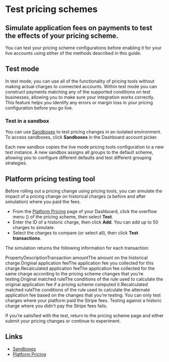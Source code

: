 # Test pricing schemes

## Simulate application fees on payments to test the effects of your pricing scheme.

You can test your pricing scheme configurations before enabling it for your live
accounts using either of the methods described in this guide.

## Test mode

In test mode, you can use all of the functionality of pricing tools without
making actual charges to connected accounts. Within test mode you can construct
payments matching any of the supported conditions on test businesses, allowing
you to make sure your integration works correctly. This feature helps you
identify any errors or margin loss in your pricing configuration before you go
live.

### Test in a sandbox

You can use [Sandboxes](https://docs.stripe.com/sandboxes) to test pricing
changes in an isolated environment. To access sandboxes, click **Sandboxes** in
the Dashboard account picker.

Each new sandbox copies the live mode pricing tools configuration to a new test
instance. A new sandbox assigns all groups to the default scheme, allowing you
to configure different defaults and test different grouping strategies.

## Platform pricing testing tool

Before rolling out a pricing change using pricing tools, you can simulate the
impact of a pricing change on historical charges (a before and after simulation)
where you paid the fees.

- From the [Platform
Pricing](https://dashboard.stripe.com/settings/connect/platform_pricing) page of
your Dashboard, click the overflow menu () of the pricing scheme, then select
**Test**.
- Enter the ID of a historic charge, then click **Add**. You can add up to 50
charges to simulate.
- Select the charges to compare (or select all), then click **Test
transactions**.

The simulation returns the following information for each transaction:

PropertyDescriptionTransaction amountThe amount on the historical
charge.Original application feeThe application fee you collected for this
charge.Recalculated application feeThe application fee collected for the same
charge according to the pricing scheme changes that you’re testing.Original
matched ruleThe conditions of the rule used to calculate the original
application fee if a pricing scheme computed it.Recalculated matched ruleThe
conditions of the rule used to calculate the alternate application fee based on
the changes that you’re testing.
You can only test charges where your platform paid the Stripe fees. Testing
against a historic charge where you didn’t pay the Stripe fees fails.

If you’re satisfied with the test, return to the pricing scheme page and either
submit your pricing changes or continue to experiment.

## Links

- [Sandboxes](https://docs.stripe.com/sandboxes)
- [Platform
Pricing](https://dashboard.stripe.com/settings/connect/platform_pricing)